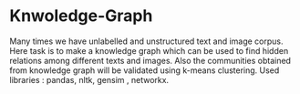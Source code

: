 # Knwoledge-Graph

Many times we have unlabelled and unstructured text and image corpus. 
Here task is to make a knowledge graph which can be used to find hidden relations among different texts and images.
Also the communities obtained from knowledge graph will be validated using k-means clustering.
Used libraries : pandas, nltk, gensim , networkx.
